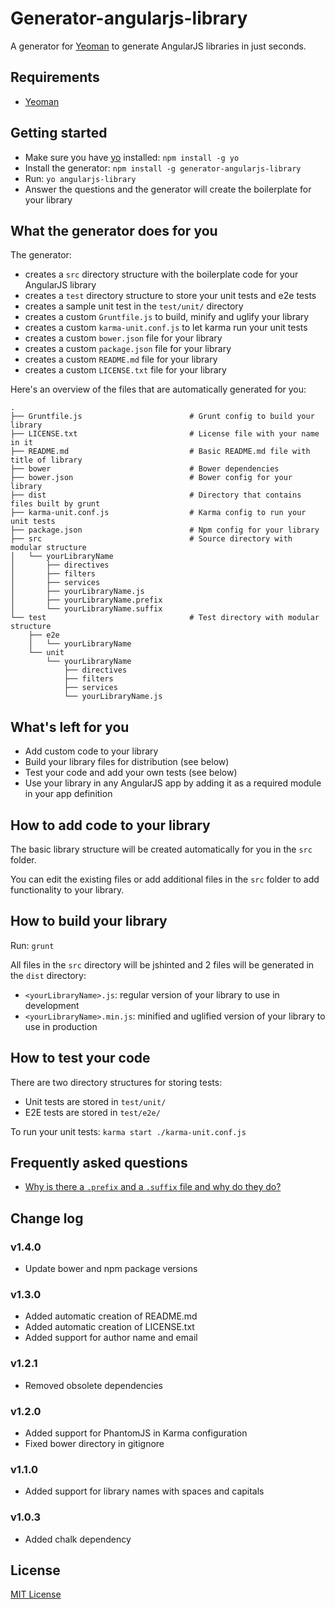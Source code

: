 # Generator-angularjs-library

A generator for [Yeoman](http://yeoman.io) to generate AngularJS libraries in just seconds.

## Requirements

- [Yeoman](https://github.com/yeoman/yo)

## Getting started

- Make sure you have [yo](https://github.com/yeoman/yo) installed:
    `npm install -g yo`
- Install the generator: `npm install -g generator-angularjs-library`
- Run: `yo angularjs-library`
- Answer the questions and the generator will create the boilerplate for your library

## What the generator does for you

The generator:

- creates a `src` directory structure with the boilerplate code for your AngularJS library
- creates a `test` directory structure to store your unit tests and e2e tests
- creates a sample unit test in the `test/unit/` directory
- creates a custom `Gruntfile.js` to build, minify and uglify your library
- creates a custom `karma-unit.conf.js` to let karma run your unit tests
- creates a custom `bower.json` file for your library
- creates a custom `package.json` file for your library
- creates a custom `README.md` file for your library
- creates a custom `LICENSE.txt` file for your library

Here's an overview of the files that are automatically generated for you:

```shell
.
├── Gruntfile.js                        # Grunt config to build your library
├── LICENSE.txt                         # License file with your name in it
├── README.md                           # Basic README.md file with title of library
├── bower                               # Bower dependencies
├── bower.json                          # Bower config for your library
├── dist                                # Directory that contains files built by grunt
├── karma-unit.conf.js                  # Karma config to run your unit tests
├── package.json                        # Npm config for your library
├── src                                 # Source directory with modular structure
│   └── yourLibraryName
│       ├── directives
│       ├── filters
│       ├── services
│       ├── yourLibraryName.js
│       ├── yourLibraryName.prefix
│       └── yourLibraryName.suffix
└── test                                # Test directory with modular structure
    ├── e2e
    │   └── yourLibraryName
    └── unit
        └── yourLibraryName
            ├── directives
            ├── filters
            ├── services
            └── yourLibraryName.js
```

## What's left for you

- Add custom code to your library
- Build your library files for distribution (see below)
- Test your code and add your own tests (see below)
- Use your library in any AngularJS app by adding it as a required module in your app definition

## How to add code to your library

The basic library structure will be created automatically for you in the `src` folder.

You can edit the existing files or add additional files in the `src` folder to add functionality to your library.

## How to build your library

Run: `grunt`

All files in the `src` directory will be jshinted and 2 files will be generated in the `dist` directory:

- `<yourLibraryName>.js`: regular version of your library to use in development
- `<yourLibraryName>.min.js`: minified and uglified version of your library to use in production

## How to test your code

There are two directory structures for storing tests:

- Unit tests are stored in `test/unit/`
- E2E tests are stored in `test/e2e/`

To run your unit tests: `karma start ./karma-unit.conf.js`

## Frequently asked questions

- [Why is there a `.prefix` and a `.suffix` file and why do they do?](https://github.com/jvandemo/generator-angularjs-library/issues/2)

## Change log

### v1.4.0

- Update bower and npm package versions

### v1.3.0

- Added automatic creation of README.md
- Added automatic creation of LICENSE.txt
- Added support for author name and email

### v1.2.1

- Removed obsolete dependencies

### v1.2.0

- Added support for PhantomJS in Karma configuration
- Fixed bower directory in gitignore

### v1.1.0

- Added support for library names with spaces and capitals

### v1.0.3

- Added chalk dependency

## License
[MIT License](http://en.wikipedia.org/wiki/MIT_License)
